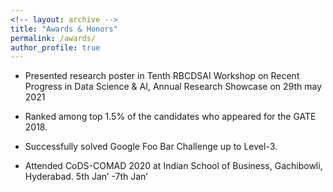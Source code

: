 ```yaml
---
<!-- layout: archive -->
title: "Awards & Honors"
permalink: /awards/
author_profile: true
---
```


   *  Presented research poster in Tenth RBCDSAI Workshop on Recent Progress in Data Science & AI, Annual Research Showcase on 29th may 2021

   * Ranked among top 1.5% of the candidates who appeared for the GATE 2018.                        

   * Successfully solved Google Foo Bar Challenge up to Level-3.                 

   * Attended CoDS-COMAD 2020 at Indian School of Business, Gachibowli, Hyderabad.  5th Jan’ -7th Jan’ 
